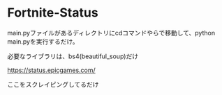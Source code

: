 # Fortnite-Status

main.pyファイルがあるディレクトリにcdコマンドやらで移動して、python main.pyを実行するだけ。

必要なライブラリは、bs4(beautiful_soup)だけ

https://status.epicgames.com/

ここをスクレイピングしてるだけ
